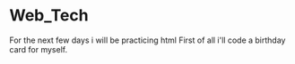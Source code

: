 # Web_Tech
For the next few days i will be practicing html
First of all i'll code a birthday card for myself.